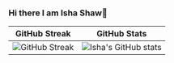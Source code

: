 ### Hi there I am Isha Shaw👋

<!--
**Isha307/Isha307** is a ✨ _special_ ✨ repository because its `README.md` (this file) appears on your GitHub profile.

Here are some ideas to get you started:

- 🔭 I’m currently working on ...
- 🌱 I’m currently learning ...
- 👯 I’m looking to collaborate on ...
- 🤔 I’m looking for help with ...
- 💬 Ask me about ...
- 📫 How to reach me: ...
- 😄 Pronouns: ...
- ⚡ Fun fact: ...
-->
| GitHub Streak | GitHub Stats|
| ----|-----|
| ![GitHub Streak](https://github-readme-streak-stats.herokuapp.com/?user=Isha307&show_icons=true&theme=redwhite) | ![Isha's GitHub stats](https://github-readme-stats.vercel.app/api/?username=Isha307&show_icons=true&theme=graywhite)|<img align="center" src="https://github-readme-stats.vercel.app/api/?username=Isha307&show_icons=true&theme=graywhite" />|




